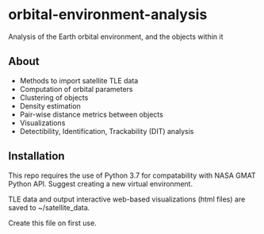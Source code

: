 # orbital-environment-analysis
Analysis of the Earth orbital environment, and the objects within it

## About
* Methods to import satellite TLE data
* Computation of orbital parameters
* Clustering of objects
* Density estimation
* Pair-wise distance metrics between objects
* Visualizations
* Detectibility, Identification, Trackability (DIT) analysis

## Installation
This repo requires the use of Python 3.7 for compatability with NASA GMAT Python API.
Suggest creating a new virtual environment.

TLE data and output interactive web-based visualizations (html files) are saved to ~/satellite_data.

Create this file on first use.
